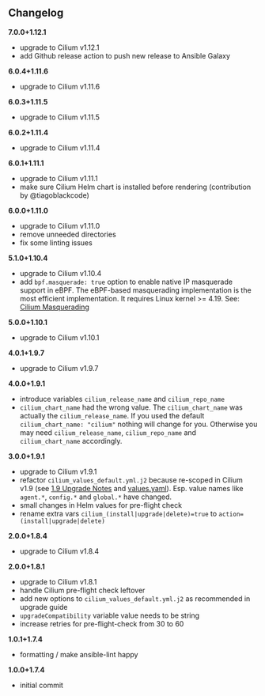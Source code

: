 Changelog
---------

**7.0.0+1.12.1**
 
- upgrade to Cilium v1.12.1
- add Github release action to push new release to Ansible Galaxy

**6.0.4+1.11.6**

- upgrade to Cilium v1.11.6

**6.0.3+1.11.5**

- upgrade to Cilium v1.11.5

**6.0.2+1.11.4**

- upgrade to Cilium v1.11.4

**6.0.1+1.11.1**

- upgrade to Cilium v1.11.1
- make sure Cilium Helm chart is installed before rendering (contribution by @tiagoblackcode)

**6.0.0+1.11.0**

- upgrade to Cilium v1.11.0
- remove unneeded directories
- fix some linting issues

**5.1.0+1.10.4**

- upgrade to Cilium v1.10.4
- add `bpf.masquerade: true` option to enable native IP masquerade support in eBPF. The eBPF-based masquerading implementation is the most efficient implementation. It requires Linux kernel >= 4.19. See: [Cilium Masquerading](https://docs.cilium.io/en/stable/concepts/networking/masquerading/)

**5.0.0+1.10.1**

- upgrade to Cilium v1.10.1

**4.0.1+1.9.7**

- upgrade to Cilium v1.9.7

**4.0.0+1.9.1**

- introduce variables `cilium_release_name` and `cilium_repo_name`
- `cilium_chart_name` had the wrong value. The `cilium_chart_name` was actually the `cilium_release_name`. If you used the default `cilium_chart_name: "cilium"` nothing will change for you. Otherwise you may need `cilium_release_name`, `cilium_repo_name` and `cilium_chart_name` accordingly.

**3.0.0+1.9.1**

- upgrade to Cilium v1.9.1
- refactor `cilium_values_default.yml.j2` because re-scoped in Cilium v1.9 (see [1.9 Upgrade Notes](https://docs.cilium.io/en/v1.9/operations/upgrade/#upgrade-notes) and [values.yaml](https://github.com/cilium/cilium/blob/master/install/kubernetes/cilium/values.yaml)). Esp. value names like `agent.*`, `config.*` and `global.*` have changed.
- small changes in Helm values for pre-flight check
- rename extra vars `cilium_(install|upgrade|delete)=true` to `action=(install|upgrade|delete)`

**2.0.0+1.8.4**

- upgrade to Cilium v1.8.4

**2.0.0+1.8.1**

- upgrade to Cilium v1.8.1
- handle Cilium pre-flight check leftover
- add new options to `cilium_values_default.yml.j2` as recommended in upgrade guide
- `upgradeCompatibility` variable value needs to be string
- increase retries for pre-flight-check from 30 to 60

**1.0.1+1.7.4**

- formatting / make ansible-lint happy

**1.0.0+1.7.4**

- initial commit
